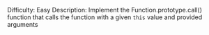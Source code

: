 Difficulty: Easy
Description: Implement the Function.prototype.call() function that calls the function with a given `this` value and provided arguments